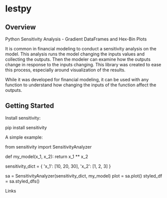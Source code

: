 # lestpy

## Overview

Python Sensitivity Analysis - Gradient DataFrames and Hex-Bin Plots

It is common in financial modeling to conduct a sensitivity analysis on the model. This analysis runs the model changing the inputs values and collecting the outputs. Then the modeler can examine how the outputs change in response to the inputs changing. This library was created to ease this process, especially around visualization of the results.

While it was developed for financial modeling, it can be used with any function to understand how changing the inputs of the function affect the outputs.



## Getting Started

Install sensitivity:

pip install sensitivity

A simple example:

from sensitivity import SensitivityAnalyzer

def my_model(x_1, x_2):
    return x_1 ** x_2

sensitivity_dict = {
    'x_1': [10, 20, 30],
    'x_2': [1, 2, 3]
}

sa = SensitivityAnalyzer(sensitivity_dict, my_model)
plot = sa.plot()
styled_df = sa.styled_dfs()


Links
